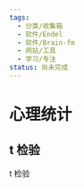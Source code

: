 ```yaml
---
tags:
  - 分类/收集箱
  - 软件/Endel
  - 软件/Brain-fm
  - 网站/工具
  - 学习/专注
status: 尚未完成
---
```

# 心理统计

## t 检验

t 检验
